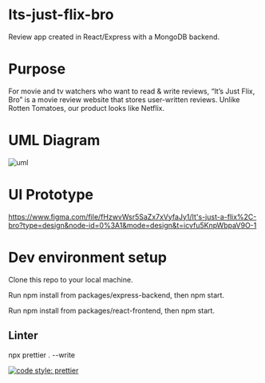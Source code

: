 # Its-just-flix-bro

Review app created in React/Express with a MongoDB backend.

# Purpose

For movie and tv watchers who want to read & write reviews, “It’s Just Flix, Bro” is a movie review website that stores user-written reviews. Unlike Rotten Tomatoes, our product looks like Netflix.

# UML Diagram
![uml](https://github.com/KyleQ1/Its-just-flix-bro/assets/102489587/511f0bbd-34ea-4842-9e4e-863af5e7db2c)

# UI Prototype
https://www.figma.com/file/fHzwvWsr5SaZx7xVyfaJy1/It's-just-a-flix%2C-bro?type=design&node-id=0%3A1&mode=design&t=icvfu5KnpWbpaV9O-1 

# Dev environment setup
Clone this repo to your local machine.

Run npm install from packages/express-backend, then npm start.

Run npm install from packages/react-frontend, then npm start.

## Linter

npx prettier . --write

[![code style: prettier](https://img.shields.io/badge/code_style-prettier-ff69b4.svg?style=flat-square)](https://github.com/prettier/prettier)
